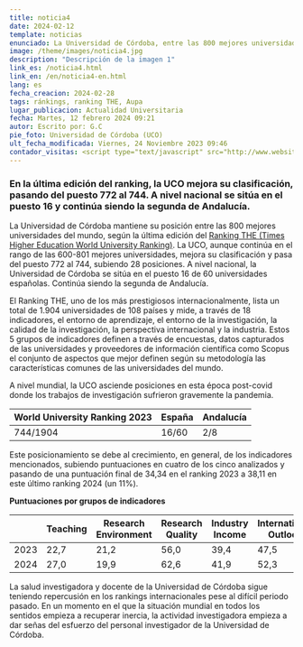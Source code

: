 ```yaml
---
title: noticia4
date: 2024-02-12
template: noticias
enunciado: La Universidad de Córdoba, entre las 800 mejores universidades del mundo según el último ranking THE
image: /theme/images/noticia4.jpg
description: "Descripción de la imagen 1"
link_es: /noticia4.html
link_en: /en/noticia4-en.html
lang: es
fecha_creacion: 2024-02-28
tags: ránkings, ranking THE, Aupa
lugar_publicacion: Actualidad Universitaria
fecha: Martes, 12 febrero 2024 09:21
autor: Escrito por: G.C
pie_foto: Universidad de Córdoba (UCO)
ult_fecha_modificada: Viernes, 24 Noviembre 2023 09:46
contador_visitas: <script type="text/javascript" src="http://www.websitegoodies.com/counter.php?id=75447&color=%231253bd"></script>
---
```


### En la última edición del  ranking, la UCO mejora su clasificación, pasando del puesto 772 al 744. A nivel nacional se sitúa en el puesto 16 y continúa siendo la segunda de Andalucía.

La Universidad de Córdoba mantiene su posición entre las 800 mejores universidades del mundo, según la última edición del [Ranking THE (Times Higher Education World University Ranking)](). La UCO, aunque continúa en el rango de las 600-801 mejores universidades, mejora su clasificación y pasa del puesto 772 al 744, subiendo 28 posiciones. A nivel nacional, la Universidad de Córdoba se sitúa en el puesto 16 de 60 universidades españolas. Continúa siendo la segunda de Andalucía.

El Ranking THE, uno de los más prestigiosos internacionalmente, lista un total de 1.904 universidades de 108 países y mide, a través de 18 indicadores, el entorno de aprendizaje, el entorno de la investigación, la calidad de la investigación, la perspectiva internacional y la industria. Estos 5 grupos de indicadores definen a través de encuestas, datos capturados de las universidades y proveedores de información científica como Scopus el conjunto de aspectos que mejor definen según su metodología las características comunes de las universidades del mundo.

A nivel mundial, la UCO asciende posiciones en esta época post-covid donde los trabajos de investigación sufrieron gravemente la pandemia.

| World University Ranking 2023 | España | Andalucía |
|-------------------------------|--------|-----------|
| 744/1904                      | 16/60  | 2/8       |

Este posicionamiento se debe al crecimiento, en general, de los indicadores mencionados, subiendo puntuaciones en cuatro de los cinco analizados y pasando de una puntuación final de 34,34 en el ranking 2023 a 38,11 en este último ranking 2024 (un 11%).

**Puntuaciones por grupos de indicadores**

|       | Teaching | Research Environment | Research Quality | Industry Income | International Outlook |
|-------|----------|----------------------|------------------|-----------------|-----------------------|
| 2023  | 22,7     | 21,2                 | 56,0             | 39,4            | 47,5                  |
| 2024  | 27,0     | 19,9                 | 62,6             | 41,9            | 52,3                  |

La salud investigadora y docente de la Universidad de Córdoba sigue teniendo repercusión en los rankings internacionales pese al difícil periodo pasado. En un momento en el que la situación mundial en todos los sentidos empieza a recuperar inercia, la actividad investigadora empieza a dar señas del esfuerzo del personal investigador de la Universidad de Córdoba.

